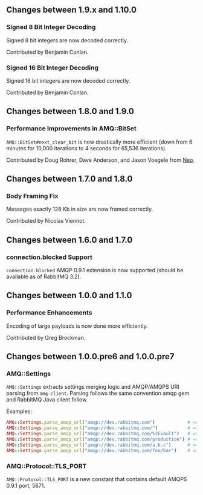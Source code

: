 ## Changes between 1.9.x and 1.10.0

### Signed 8 Bit Integer Decoding

Signed 8 bit integers are now decoded correctly.

Contributed by Benjamin Conlan.

### Signed 16 Bit Integer Decoding

Signed 16 bit integers are now decoded correctly.

Contributed by Benjamin Conlan.



## Changes between 1.8.0 and 1.9.0

### Performance Improvements in AMQ::BitSet

`AMQ::BitSet#next_clear_bit` is now drastically more efficient
(down from 6 minutes for 10,000 iterations to 4 seconds for 65,536 iterations).

Contributed by Doug Rohrer, Dave Anderson, and Jason Voegele from
[Neo](http://www.neo.com).


## Changes between 1.7.0 and 1.8.0

### Body Framing Fix

Messages exactly 128 Kb in size are now framed correctly.

Contributed by Nicolas Viennot.


## Changes between 1.6.0 and 1.7.0

### connection.blocked Support

`connection.blocked` AMQP 0.9.1 extension is now supported
(should be available as of RabbitMQ 3.2).


## Changes between 1.0.0 and 1.1.0

### Performance Enhancements

Encoding of large payloads is now done more efficiently.

Contributed by Greg Brockman.


## Changes between 1.0.0.pre6 and 1.0.0.pre7

### AMQ::Settings

`AMQ::Settings` extracts settings merging logic and AMQP/AMQPS URI parsing from `amq-client`.
Parsing follows the same convention amqp gem and RabbitMQ Java client follow.

Examples:

``` ruby
AMQ::Settings.parse_amqp_url("amqp://dev.rabbitmq.com")            # => vhost is nil, so default (/) will be used
AMQ::Settings.parse_amqp_url("amqp://dev.rabbitmq.com/")           # => vhost is an empty string
AMQ::Settings.parse_amqp_url("amqp://dev.rabbitmq.com/%2Fvault")   # => vhost is /vault
AMQ::Settings.parse_amqp_url("amqp://dev.rabbitmq.com/production") # => vhost is production
AMQ::Settings.parse_amqp_url("amqp://dev.rabbitmq.com/a.b.c")      # => vhost is a.b.c
AMQ::Settings.parse_amqp_url("amqp://dev.rabbitmq.com/foo/bar")    # => ArgumentError
```


### AMQ::Protocol::TLS_PORT

`AMQ::Protocol::TLS_PORT` is a new constant that contains default AMQPS 0.9.1 port,
5671.

